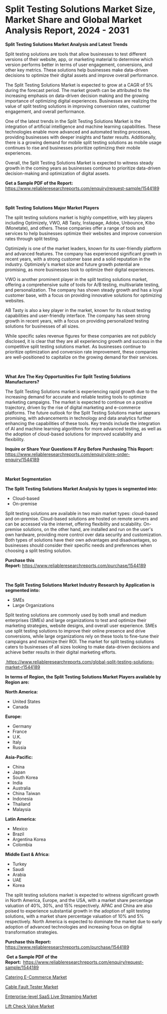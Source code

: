 <p><h1>Split Testing Solutions Market Size, Market Share and Global Market Analysis Report, 2024 - 2031</h1></p><p><strong>Split Testing Solutions Market Analysis and Latest Trends</strong></p>
<p><p>Split testing solutions are tools that allow businesses to test different versions of their website, app, or marketing material to determine which version performs better in terms of user engagement, conversions, and other key metrics. These solutions help businesses make data-driven decisions to optimize their digital assets and improve overall performance.</p><p>The Split Testing Solutions Market is expected to grow at a CAGR of 5% during the forecast period. The market growth can be attributed to the increasing emphasis on data-driven decision making and the growing importance of optimizing digital experiences. Businesses are realizing the value of split testing solutions in improving conversion rates, customer engagement, and overall performance.</p><p>One of the latest trends in the Split Testing Solutions Market is the integration of artificial intelligence and machine learning capabilities. These technologies enable more advanced and automated testing processes, providing businesses with deeper insights and faster results. Additionally, there is a growing demand for mobile split testing solutions as mobile usage continues to rise and businesses prioritize optimizing their mobile experiences.</p><p>Overall, the Split Testing Solutions Market is expected to witness steady growth in the coming years as businesses continue to prioritize data-driven decision-making and optimization of digital assets.</p></p>
<p><strong>Get a Sample PDF of the Report:&nbsp;</strong> <a href="https://www.reliableresearchreports.com/enquiry/request-sample/1544189">https://www.reliableresearchreports.com/enquiry/request-sample/1544189</a></p>
<p>&nbsp;</p>
<p><strong>Split Testing Solutions Major Market Players</strong></p>
<p><p>The split testing solutions market is highly competitive, with key players including Optimizely, VWO, AB Tasty, Instapage, Adobe, Unbounce, Kibo (Monetate), and others. These companies offer a range of tools and services to help businesses optimize their websites and improve conversion rates through split testing.</p><p>Optimizely is one of the market leaders, known for its user-friendly platform and advanced features. The company has experienced significant growth in recent years, with a strong customer base and a solid reputation in the industry. Optimizely's market size and future growth potential are promising, as more businesses look to optimize their digital experiences.</p><p>VWO is another prominent player in the split testing solutions market, offering a comprehensive suite of tools for A/B testing, multivariate testing, and personalization. The company has shown steady growth and has a loyal customer base, with a focus on providing innovative solutions for optimizing websites.</p><p>AB Tasty is also a key player in the market, known for its robust testing capabilities and user-friendly interface. The company has seen strong growth in recent years, with a focus on providing personalized testing solutions for businesses of all sizes.</p><p>While specific sales revenue figures for these companies are not publicly disclosed, it is clear that they are all experiencing growth and success in the competitive split testing solutions market. As businesses continue to prioritize optimization and conversion rate improvement, these companies are well-positioned to capitalize on the growing demand for their services.</p></p>
<p>&nbsp;</p>
<p><strong>What Are The Key Opportunities For Split Testing Solutions Manufacturers?</strong></p>
<p><p>The Split Testing Solutions market is experiencing rapid growth due to the increasing demand for accurate and reliable testing tools to optimize marketing campaigns. The market is expected to continue on a positive trajectory, driven by the rise of digital marketing and e-commerce platforms. The future outlook for the Split Testing Solutions market appears promising, with advancements in technology and data analytics further enhancing the capabilities of these tools. Key trends include the integration of AI and machine learning algorithms for more advanced testing, as well as the adoption of cloud-based solutions for improved scalability and flexibility.</p></p>
<p><strong>Inquire or Share Your Questions If Any Before Purchasing This Report:</strong> <a href="https://www.reliableresearchreports.com/enquiry/pre-order-enquiry/1544189">https://www.reliableresearchreports.com/enquiry/pre-order-enquiry/1544189</a></p>
<p>&nbsp;</p>
<p><strong>Market Segmentation</strong></p>
<p><strong>The Split Testing Solutions Market Analysis by types is segmented into:</strong></p>
<p><ul><li>Cloud-based</li><li>On-premise</li></ul></p>
<p><p>Split testing solutions are available in two main market types: cloud-based and on-premise. Cloud-based solutions are hosted on remote servers and can be accessed via the internet, offering flexibility and scalability. On-premise solutions, on the other hand, are installed and run on the user's own hardware, providing more control over data security and customization. Both types of solutions have their own advantages and disadvantages, so businesses should consider their specific needs and preferences when choosing a split testing solution.</p></p>
<p><strong>Purchase this Report:&nbsp;</strong><a href="https://www.reliableresearchreports.com/purchase/1544189">https://www.reliableresearchreports.com/purchase/1544189</a></p>
<p>&nbsp;</p>
<p><strong>The Split Testing Solutions Market Industry Research by Application is segmented into:</strong></p>
<p><ul><li>SMEs</li><li>Large Organizations</li></ul></p>
<p><p>Split testing solutions are commonly used by both small and medium enterprises (SMEs) and large organizations to test and optimize their marketing strategies, website designs, and overall user experience. SMEs use split testing solutions to improve their online presence and drive conversions, while large organizations rely on these tools to fine-tune their campaigns and maximize their ROI. The market for split testing solutions caters to businesses of all sizes looking to make data-driven decisions and achieve better results in their digital marketing efforts.</p></p>
<p><a href="https://www.reliableresearchreports.com/global-split-testing-solutions-market-r1544189">&nbsp;https://www.reliableresearchreports.com/global-split-testing-solutions-market-r1544189</a></p>
<p><strong>In terms of Region, the Split Testing Solutions Market Players available by Region are:</strong></p>
<p>
    <p> <strong> North America: </strong>
        <ul>
            <li>United States</li>
            <li>Canada</li>
        </ul>
        </p> 
    <p> <strong> Europe: </strong>
        <ul>
            <li>Germany</li>
            <li>France</li>
            <li>U.K.</li>
            <li>Italy</li>
            <li>Russia</li>
        </ul>
        </p> 
    <p> <strong> Asia-Pacific: </strong>
        <ul>
            <li>China</li>
            <li>Japan</li>
            <li>South Korea</li>
            <li>India</li>
            <li>Australia</li>
            <li>China Taiwan</li>
            <li>Indonesia</li>
            <li>Thailand</li>
            <li>Malaysia</li>
        </ul>
        </p> 
    <p> <strong> Latin America: </strong>
        <ul>
            <li>Mexico</li>
            <li>Brazil</li>
            <li>Argentina Korea</li>
            <li>Colombia</li>
        </ul>
        </p> 
    <p> <strong> Middle East & Africa: </strong>
        <ul>
            <li>Turkey</li>
            <li>Saudi</li>
            <li>Arabia</li>
            <li>UAE</li>
            <li>Korea</li>
        </ul>
    </p>
    </p>
<p><p>The split testing solutions market is expected to witness significant growth in North America, Europe, and the USA, with a market share percentage valuation of 40%, 30%, and 15% respectively. APAC and China are also poised to experience substantial growth in the adoption of split testing solutions, with a market share percentage valuation of 10% and 5% respectively. North America is expected to dominate the market due to early adoption of advanced technologies and increasing focus on digital transformation strategies.</p></p>
<p><strong>Purchase this Report: </strong><a href="https://www.reliableresearchreports.com/purchase/1544189">https://www.reliableresearchreports.com/purchase/1544189</a></p>
<p>&nbsp;<strong>Get a Sample PDF of the Report:&nbsp;&nbsp;</strong><a href="https://www.reliableresearchreports.com/enquiry/request-sample/1544189">https://www.reliableresearchreports.com/enquiry/request-sample/1544189</a></p>
<p><strong></strong></p>
<p><p><a href="https://github.com/erickahgreen002024/Market-Research-Report-List-1/blob/main/catering-e-commerce-market.md">Catering E-Commerce Market</a></p><p><a href="https://www.linkedin.com/pulse/cable-fault-tester-industry-analysis-report-its-market-s8fdf">Cable Fault Tester Market</a></p><p><a href="https://github.com/violawzepeda0462024/Market-Research-Report-List-1/blob/main/enterprise-level-saas-live-streaming-market.md">Enterprise-level SaaS Live Streaming Market</a></p><p><a href="https://www.linkedin.com/pulse/lift-check-valve-market-emerging-trends-future-prospects-period-sijef">Lift Check Valve Market</a></p></p>